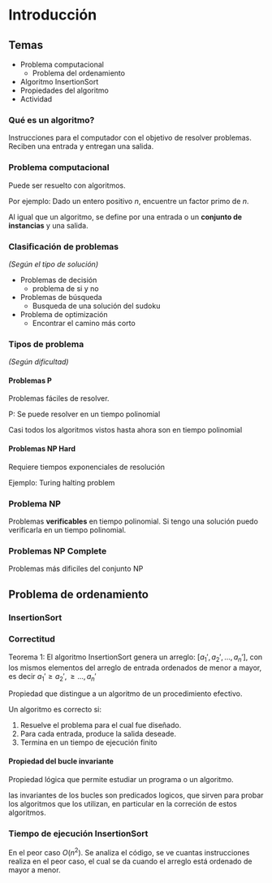 # Introducción

## Temas 

* Problema computacional
    * Problema del ordenamiento
* Algoritmo InsertionSort
* Propiedades del algoritmo
* Actividad

### Qué es un algoritmo?

Instrucciones para el computador con el objetivo de resolver problemas.
Reciben una entrada y entregan una salida.

### Problema computacional

Puede ser resuelto con algoritmos.

Por ejemplo: Dado un entero positivo $n$, encuentre un factor primo de $n$.

Al igual que un algoritmo, se define por una entrada o un **conjunto de
instancias** y una salida.

### Clasificación de problemas

_(Según el tipo de solución)_

* Problemas de decisión
    * problema de si y no
* Problemas de búsqueda
    * Busqueda de una solución del sudoku
* Problema de optimización
    * Encontrar el camino más corto

### Tipos de problema

_(Según dificultad)_

#### Problemas P

Problemas fáciles de resolver.

P: Se puede resolver en un tiempo polinomial

Casi todos los algoritmos vistos hasta ahora son en tiempo polinomial

#### Problemas NP Hard

Requiere tiempos exponenciales de resolución

Ejemplo: Turing halting problem

### Problema NP

Problemas **verificables** en tiempo polinomial. Si tengo una solución puedo 
verificarla en un tiempo polinomial.

### Problemas NP Complete

Problemas más dificiles del conjunto NP

## Problema de ordenamiento

### InsertionSort

### Correctitud

Teorema 1: El algoritmo InsertionSort genera un arreglo:
$[a_1', a_2', ..., a_n']$, con los mismos elementos del arreglo de entrada
ordenados de menor a mayor, es decir $a_1' \geq  a_2', \geq ..., a_n'$

Propiedad que distingue a un algoritmo de un procedimiento efectivo.

Un algoritmo es correcto si:

1. Resuelve el problema para el cual fue diseñado.
2. Para cada entrada, produce la salida deseade.
3. Termina en un tiempo de ejecución finito

#### Propiedad del bucle invariante

Propiedad lógica que permite estudiar un programa
o un algoritmo.

las invariantes de los bucles son predicados logicos, que sirven para probar los
algoritmos que los utilizan, en particular en la correción de estos algoritmos.


### Tiempo de ejecución InsertionSort

En el peor caso $O(n^2)$. Se analiza el código,
se ve cuantas instrucciones realiza en el peor caso, el cual se da cuando el
arreglo está ordenado de mayor a menor.

